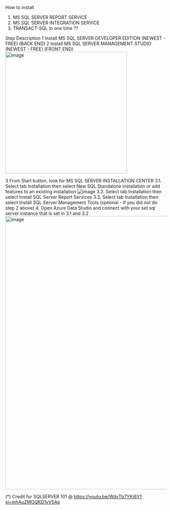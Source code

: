 How to install 
1. MS SQL SERVER REPORT SERVICE
2. MS SQL SERVER INTEGRATION SERVICE
3. TRANSACT-SQL
   in one time ??

Step    Description
1       Install MS SQL SERVER DEVELOPER EDITION (NEWEST - FREE) (BACK END)
2       Install MS SQL SERVER MANAGEMENT STUDIO (NEWEST - FREE) (FRONT END)
<img width="380" alt="image" src="https://github.com/phdtrong/PortfolioProjects/assets/70780829/f7cea5e1-5cab-4412-9f77-751ebffa189c">

3       From Start button, look for MS SQL SERVER INSTALLATION CENTER
3.1.      Select tab Installation then select New SQL Standalone installation or add features to an existing installation
![image](https://github.com/phdtrong/PortfolioProjects/assets/70780829/1103f549-9b4d-47ea-aa00-d6967b5a88c5)
3.2.      Select tab Installation then select Install SQL Server Report Services
3.3.      Select tab Installation then select Install SQL Server Management Tools (optional - if you did not do step 2 above)
4.      Open Azure Data Studio and connect with your set sql server instance that is set in 3.1 and 3.2
<img width="853" alt="image" src="https://github.com/phdtrong/PortfolioProjects/assets/70780829/95602e59-ef7e-4282-a82d-d440152d4018">

(*) Credit for SQLSERVER 101 @ https://youtu.be/WdvTb7YKi6Y?si=mhAuZMOQKD1vV5Ap

